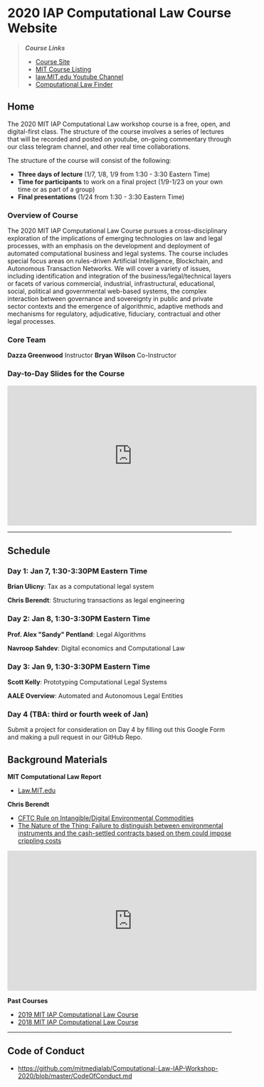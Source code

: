 # 2020 IAP Computational Law Course Website

> ***Course Links***
> * [Course Site](https://mitmedialab.github.io/Computational-Law-IAP-Workshop-2020)
> * [MIT Course Listing](http://student.mit.edu/searchiap/iap-9289af8d5886ad4401588dd8e54f0108.html)
> * [law.MIT.edu Youtube Channel](https://www.youtube.com/channel/UC5UHm2J9pbEZmWl97z_0hZw)
> * [Computational Law Finder](https://computationallaw.github.io/CLR//Research.html)

## Home
The 2020 MIT IAP Computational Law workshop course is a free, open, and digital-first class. The structure of the course involves a series of lectures that will be recorded and posted on youtube, on-going commentary through our class telegram channel, and other real time collaborations.

The structure of the course will consist of the following:
* **Three days of lecture** (1/7, 1/8, 1/9 from 1:30 - 3:30 Eastern Time)
* **Time for participants** to work on a final project (1/9-1/23 on your own time or as part of a group)
* **Final presentations** (1/24 from 1:30 - 3:30 Eastern Time)

### Overview of Course
The 2020 MIT IAP Computational Law Course pursues a cross-disciplinary exploration of the implications of emerging technologies on law and legal processes, with an emphasis on the development and deployment of automated computational business and legal systems. The course includes special focus areas on rules-driven Artificial Intelligence, Blockchain, and Autonomous Transaction Networks. We will cover a variety of issues, including identification and integration of the business/legal/technical layers or facets of various commercial, industrial, infrastructural, educational, social, political and governmental web-based systems, the complex interaction between governance and sovereignty in public and private sector contexts and the emergence of algorithmic, adaptive methods and mechanisms for regulatory, adjudicative, fiduciary, contractual and other legal processes.

### Core Team

**Dazza Greenwood** Instructor
**Bryan Wilson** Co-Instructor


### Day-to-Day Slides for the Course 

<iframe  width="560" height="315" src="https://docs.google.com/presentation/d/e/2PACX-1vRMCxkhm3Qtfo4O8NHMsO_OYUiZKboXdDvFOONN0Mqr_e_39BxU7d-Ae-5V9gv1gvYMmWBQ96uxWK3y/embed?start=false&loop=false&delayms=60000" frameborder="0" width="674" height="400" allowfullscreen="true" mozallowfullscreen="true" webkitallowfullscreen="true"></iframe>

-----

## Schedule

### Day 1: Jan 7, 1:30-3:30PM Eastern Time

**Brian Ulicny**: Tax as a computational legal system


**Chris Berendt**: Structuring transactions as legal engineering


### Day 2: Jan 8, 1:30-3:30PM Eastern Time

**Prof. Alex "Sandy" Pentland**: Legal Algorithms

**Navroop Sahdev**: Digital economics and Computational Law

### Day 3: Jan 9, 1:30-3:30PM Eastern Time

**Scott Kelly**: Prototyping Computational Legal Systems

**AALE Overview**: Automated and Autonomous Legal Entities

### Day 4 (TBA: third or fourth week of Jan)
Submit a project for consideration on Day 4 by filling out this Google Form and making a pull request in our GitHub Repo.

## Background Materials

**MIT Computational Law Report**
* [Law.MIT.edu](https://law.mit.edu)

**Chris Berendt**

* [CFTC Rule on Intangible/Digital Environmental Commodities](https://github.com/mitmedialab/Computational-Law-IAP-Workshop-2020/blob/master/resources/Final-Rule-Swap-Def-8-2012.pdf)
* [The Nature of the Thing: Failure to distinguish between environmental instruments and the
cash-settled contracts based on them could impose crippling costs](https://github.com/mitmedialab/Computational-Law-IAP-Workshop-2020/blob/master/resources/EF0611_pp20-21.pdf)

<iframe width="560" height="315" src="https://www.youtube.com/embed/pjCdtm8P66I" frameborder="0" allow="accelerometer; autoplay; encrypted-media; gyroscope; picture-in-picture" allowfullscreen></iframe>

**Past Courses**
* [2019 MIT IAP Computational Law Course](https://mitmedialab.github.io/2019-MIT-Computational-Law-Course/)
* [2018 MIT IAP Computational Law Course](https://mitmedialab.github.io/2018-MIT-IAP-ComputationalLaw/)

-----

## Code of Conduct
* https://github.com/mitmedialab/Computational-Law-IAP-Workshop-2020/blob/master/CodeOfConduct.md


